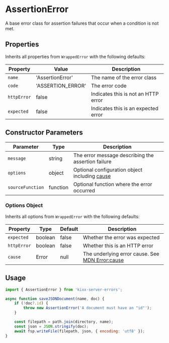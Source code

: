 # AssertionError

A base error class for assertion failures that occur when a condition is not met.

## Properties

Inherits all properties from `WrappedError` with the following defaults:

| Property | Value | Description |
|----------|-------|-------------|
| `name` | 'AssertionError' | The name of the error class |
| `code` | 'ASSERTION_ERROR' | The error code |
| `httpError` | false | Indicates this is not an HTTP error |
| `expected` | false | Indicates this is an expected error |

## Constructor Parameters

| Parameter | Type | Description |
|-----------|------|-------------|
| `message` | string | The error message describing the assertion failure |
| `options` | object | Optional configuration object including [cause](https://developer.mozilla.org/en-US/docs/Web/JavaScript/Reference/Global_Objects/Error/cause) |
| `sourceFunction` | function | Optional function where the error occurred |

### Options Object

Inherits all options from `WrappedError` with the following defaults:

| Property | Type | Default | Description |
|----------|------|---------|-------------|
| `expected` | boolean | false | Whether the error was expected |
| `httpError` | boolean | false | Whether this is an HTTP error |
| `cause` | Error | null | The underlying error cause. See [MDN Error:cause](https://developer.mozilla.org/en-US/docs/Web/JavaScript/Reference/Global_Objects/Error/cause) |

## Usage

```javascript
import { AssertionError } from 'kixx-server-errors';

async function saveJSONDocument(name, doc) {
    if (!doc?.id) {
        throw new AssertionError('A document must have an "id"');
    }

    const filepath = path.join(directory, name);
    const json = JSON.stringify(doc);
    await fsp.writeFile(filepath, json, { encoding: 'utf8' });
}
```
